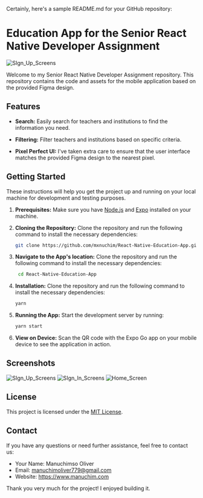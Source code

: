 Certainly, here's a sample README.md for your GitHub repository:

# Education App for the Senior React Native Developer Assignment

![SIgn_Up_Screens](https://github.com/mxnuchim/React-Native-Education-App/assets/55309494/51558e36-1894-46ef-af2a-fa23218c2f7b)

Welcome to my Senior React Native Developer Assignment repository. This repository contains the code and assets for the mobile application based on the provided Figma design.

## Features

- **Search:** Easily search for teachers and institutions to find the information you need.

- **Filtering:** Filter teachers and institutions based on specific criteria.

- **Pixel Perfect UI:** I've taken extra care to ensure that the user interface matches the provided Figma design to the nearest pixel.

## Getting Started

These instructions will help you get the project up and running on your local machine for development and testing purposes.

1. **Prerequisites:** Make sure you have [Node.js](https://nodejs.org/) and [Expo](https://expo.io/) installed on your machine.

2. **Cloning the Repository:** Clone the repository and run the following command to install the necessary dependencies:

   ```bash
   git clone https://github.com/mxnuchim/React-Native-Education-App.git
   ```

3. **Navigate to the App's location:** Clone the repository and run the following command to install the necessary dependencies:

   ```bash
    cd React-Native-Education-App
   ```

4. **Installation:** Clone the repository and run the following command to install the necessary dependencies:

   ```bash
   yarn
   ```

5. **Running the App:** Start the development server by running:

   ```bash
   yarn start
   ```

6. **View on Device:** Scan the QR code with the Expo Go app on your mobile device to see the application in action.

## Screenshots
![SIgn_Up_Screens](https://github.com/mxnuchim/React-Native-Education-App/assets/55309494/51558e36-1894-46ef-af2a-fa23218c2f7b)
![SIgn_In_Screens](https://github.com/mxnuchim/React-Native-Education-App/assets/55309494/db4388b5-7422-41b6-ac9e-12e5d4226b57)
![Home_Screen](https://github.com/mxnuchim/React-Native-Education-App/assets/55309494/3c15755e-d67b-4fe2-a0bb-3bdb9cde7d52)




## License

This project is licensed under the [MIT License](LICENSE).

## Contact

If you have any questions or need further assistance, feel free to contact us:

- Your Name: Manuchimso Oliver
- Email: manuchimoliver779@gmail.com
- Website: https://www.manuchim.com

Thank you very much for the project! I enjoyed building it.
